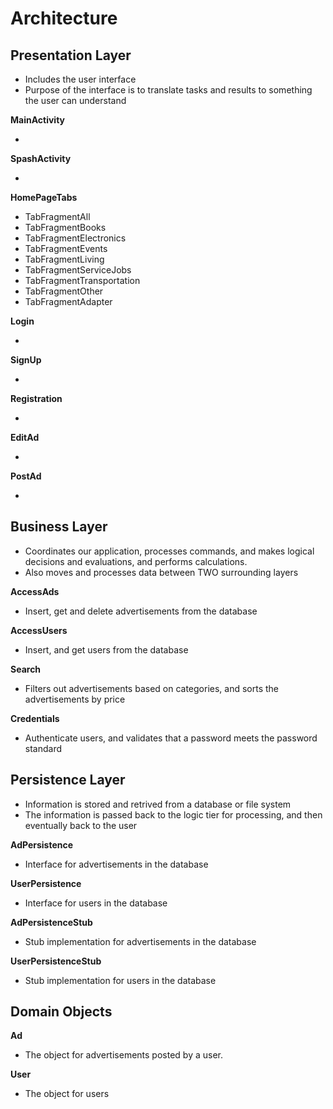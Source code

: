 #   Architecture

##  Presentation Layer
*   Includes the user interface
*   Purpose of the interface is to translate tasks and results to something the user can understand

**MainActivity**

*    

**SpashActivity**

*   

**HomePageTabs**

*   TabFragmentAll
*   TabFragmentBooks
*   TabFragmentElectronics
*   TabFragmentEvents
*   TabFragmentLiving
*   TabFragmentServiceJobs
*   TabFragmentTransportation
*   TabFragmentOther
*   TabFragmentAdapter

**Login**

*   

**SignUp**

*   

**Registration**

*   

**EditAd**

*   

**PostAd**

*   


##  Business Layer
*   Coordinates our application, processes commands, and makes logical decisions and evaluations, and performs calculations.
*   Also moves and processes data between TWO surrounding layers

**AccessAds**

*   Insert, get and delete advertisements from the database

**AccessUsers**

*   Insert, and get users from the database

**Search**

*   Filters out advertisements based on categories, and sorts the advertisements by price

**Credentials**

*   Authenticate users, and validates that a password meets the password standard

##  Persistence Layer
*   Information is stored and retrived from a database or file system
*   The information is passed back to the logic tier for processing, and then eventually back to the user

**AdPersistence**

*   Interface for advertisements in the database

**UserPersistence**

*   Interface for users in the database

**AdPersistenceStub**

*   Stub implementation for advertisements in the database

**UserPersistenceStub**

*   Stub implementation for users in the database

##   Domain Objects
**Ad**

*   The object for advertisements posted by a user.

**User**

*   The object for users